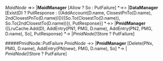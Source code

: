 _MaidNode_ =>> |__MaidManager__ [Allow ? So : PutFailure] *->> |__DataManager__ [Exist(D) ? PutResponse : {(AddAccount(D.name, ClosestPnTo(D.name), 2ndClosestPnTo(D.name))])({So.To(ClosestTo(D.name)), So.To(2ndClosestTo(D.name))}), PutResponse}] *->> |__PmidManager__ {[LruCache.Add(D), AddEntry(PN1, PMG, D.name), AddEntry(PN2, PMG, D.name), So], PutResponse} *-> |_PmidNode_[!Store ? PutFailure]

#####PmidNode::PutFailure
_PmidNode_ ->> |__PmidManager__ [Delete(PNx, PMG, D.name), AddEntry(PN(new), PMG, D.name), So] *-> | _PmidNode_[!Store ? PutFailure]
